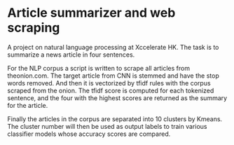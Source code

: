 ﻿# Article summarizer and web scraping

A project on natural language processing at Xccelerate HK. The task is to summarize a news article in four sentences.

For the NLP corpus a script is written to scrape all articles from theonion.com. The target article from CNN is stemmed and have the stop words removed. And then it is vectorized by tfidf rules with the corpus scraped from the onion. The tfidf score is computed for each tokenized sentence, and the four with the highest scores are returned as the summary for the article.

Finally the articles in the corpus are separated into 10 clusters by Kmeans. The cluster number will then be used as output labels to train various classifier models whose accuracy scores are compared.
